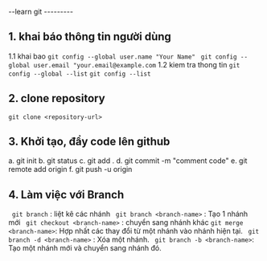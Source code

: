 --learn git ---------

## 1. khai báo thông tin người dùng

1.1 khai bao
`git config --global user.name "Your Name"`
` git config --global user.email "your.email@example.com`
1.2 kiem tra thong tin
`git config --global --list`
`git config --list`

## 2. clone repository
`git clone <repository-url>`

## 3. Khởi tạo, đẩy code lên github
a. git init
b. git status
c. git add .
d. git commit -m "comment code"
e. git remote add origin <repository-url>
f. git push -u origin <branch-name>

## 4. Làm việc với Branch
` git branch` : liệt kê các nhánh
` git branch <branch-name>` : Tạo 1 nhánh mới
` git checkout <branch-name>` : chuyển sang nhánh khác
` git merge <branch-name> `: Hợp nhất các thay đổi từ một nhánh vào nhánh hiện tại.
` git branch -d <branch-name>` : Xóa một nhánh.
` git branch -b <branch-name>`: Tạo một nhánh mới và chuyển sang nhánh đó.